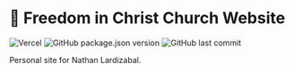 # 📰 Freedom in Christ Church Website

![Vercel](https://vercelbadge.vercel.app/api/n9d0g/portfolio)
![GitHub package.json version](https://img.shields.io/github/package-json/v/n9d0g/portfolio)
![GitHub last commit](https://img.shields.io/github/last-commit/n9d0g/portfolio)

Personal site for Nathan Lardizabal.
